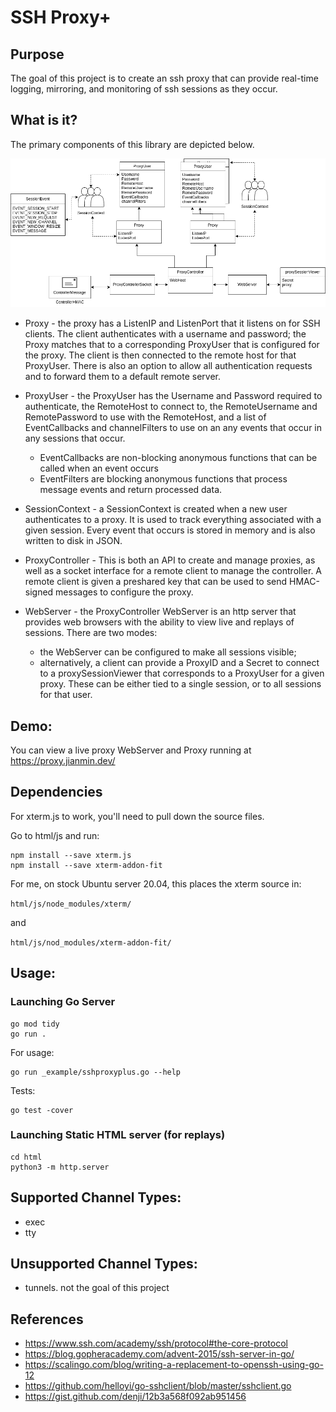 # SSH Proxy+

## Purpose
The goal of this project is to create an ssh proxy that can provide real-time logging,
mirroring, and monitoring of ssh sessions as they occur. 

## What is it? 

The primary components of this library are depicted below. 

![SSHProxy+ Diagram](./diagram.png)


* Proxy - the proxy has a ListenIP and ListenPort that it listens on for SSH clients. 
The client authenticates with a username and password; the Proxy matches that to a corresponding
ProxyUser that is configured for the proxy. The client is then connected to the remote host for
that ProxyUser. There is also an option to allow all authentication requests and to forward
them to a default remote server.

* ProxyUser - the ProxyUser has the Username and Password required to authenticate, the RemoteHost to connect
to, the RemoteUsername and RemotePassword to use with the RemoteHost, and a list of EventCallbacks
and channelFilters to use on an any events that occur in any sessions that occur. 

  * EventCallbacks are non-blocking anonymous functions that can be called when an event occurs
  * EventFilters are blocking anonymous functions that process message events and return 
processed data. 

* SessionContext - a SessionContext is created when a new user authenticates to a proxy. It is used to track everything
associated with a given session. Every event that occurs is stored in memory and is also written
to disk in JSON. 

* ProxyController - This is both an API to create and manage proxies, as well as a socket interface for
a remote client to manage the controller. A remote client is given a preshared key that can be used
to send HMAC-signed messages to configure the proxy. 

* WebServer - the ProxyController WebServer is an http server that provides web browsers with the ability to
view live and replays of sessions. There are two modes:
  * the WebServer can be configured to make all sessions visible; 
  * alternatively, a client can provide a ProxyID and a Secret to connect to a proxySessionViewer that corresponds to
  a ProxyUser for a given proxy. These can be either tied to a single session, or to all sessions for that user. 


## Demo:

You can view a live proxy WebServer and Proxy running at https://proxy.jianmin.dev/

## Dependencies

For xterm.js to work, you'll need to pull 
down the source files. 

Go to html/js and run:

```
npm install --save xterm.js
npm install --save xterm-addon-fit
```

For me, on stock Ubuntu server 20.04, this places the xterm source in:

`html/js/node_modules/xterm/` 

and

`html/js/nod_modules/xterm-addon-fit/`


## Usage:

### Launching Go Server

```
go mod tidy
go run .
```

For usage:

```
go run _example/sshproxyplus.go --help
```

Tests:

```
go test -cover
```

### Launching Static HTML server (for replays)

``` 
cd html
python3 -m http.server
```


## Supported Channel Types:

* exec
* tty

## Unsupported Channel Types:

* tunnels. not the goal of this project

## References

* https://www.ssh.com/academy/ssh/protocol#the-core-protocol
* https://blog.gopheracademy.com/advent-2015/ssh-server-in-go/
* https://scalingo.com/blog/writing-a-replacement-to-openssh-using-go-12
* https://github.com/helloyi/go-sshclient/blob/master/sshclient.go
* https://gist.github.com/denji/12b3a568f092ab951456


